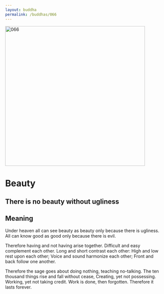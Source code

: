 ```yaml
---
layout: buddha
permalink: /buddhas/066
---
```


<div class="uk-text-center">
<img src="{{"/assets/img/buddhas/buddha-066.jpg" | relative_url}}" alt="066"  width="448" height="448"></div>

# Beauty

## There is no beauty without ugliness

## Meaning

Under heaven all can see beauty as beauty only because there is ugliness.
All can know good as good only because there is evil.

Therefore having and not having arise together.
Difficult and easy complement each other.
Long and short contrast each other:
High and low rest upon each other;
Voice and sound harmonize each other;
Front and back follow one another.

Therefore the sage goes about doing nothing, teaching no-talking.
The ten thousand things rise and fall without cease,
Creating, yet not possessing.
Working, yet not taking credit.
Work is done, then forgotten.
Therefore it lasts forever.
